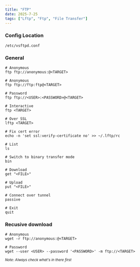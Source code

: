 ```yaml
---
title: "FTP"
date: 2025-7-25
tags: ["Lftp", "Ftp", "File Transfer"]
---
```


### Config Location

```console
/etc/vsftpd.conf
```

### General

```console
# Anonymous
ftp ftp://anonymous:@<TARGET>
```

```console
# Anonymous
ftp ftp://ftp:ftp@<TARGET>
```

```console
# Password
ftp ftp://<USER>:<PASSWORD>@<TARGET>
```

```console
# Interactive
ftp <TARGET>
```

```console
# Over SSL
lftp <TARGET>
```

```console
# Fix cert error
echo -n 'set ssl:verify-certificate no' >> ~/.lftp/rc
```

```console
# List
ls
```

```console
# Switch to binary transfer mode
bin
```

```console
# Download
get "<FILE>"
```

```console
# Upload
put "<FILE>"
```

```console
# Connect over tunnel
passive
```

```console
# Exit
quit
```

### Recusive download

```console
# Anonymous
wget -r ftp://anonymous:@<TARGET>
```

```console
# Password
wget --user <USER> --password '<PASSWORD>' -m ftp://<TARGET>
```

<small>*Note: Always check what's in there first*</small>
